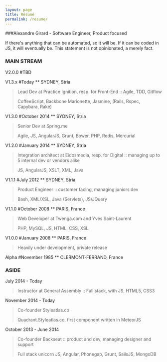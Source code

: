 ```yaml
---
layout: page
title: Résumé
permalink: /resume/
---
```


###Alexandre Girard - Software Engineer, Product focused

If there's anything that can be automated, so it will be. If it can be coded in JS, it will eventually be. This statement is not opinionated, a merely fact.

### MAIN STREAM

V2.0.0 #TBD

V1.3.x #Today ** SYDNEY, Stria

> Lead Dev at Practice Ignition, resp. for Front-End :: Agile, TDD, Gitflow
>
> CoffeeScript, Backbone Marionette, Jasmine, (Rails, Rspec, Capybara, Rake)

V1.3.0 #October 2014 ** SYDNEY, Stria

> Senior Dev at Spring.me
>
> Agile, JS, AngularJS, Grunt, Bower, PHP, Redis, Mercurial

V1.2.0 #January 2014 ** SYDNEY, Stria

> Integration architect at Eidosmedia, resp. for Digital
  :: managing up to 5 internal dev or vendors alike
>
> JS, AngularJS, XSLT, XML, Java

V1.1.1 #July 2012 ** SYDNEY, Stria

> Product Engineer
  :: customer facing, managing juniors dev
>
> Bash, XML/XSL, Java (Servlets), JS/JQuery

V1.1.0 #October 2008 ** PARIS, France

>  Web Developer at Twenga.com and Yves Saint-Laurent
>
> PHP, MySQL, JS, HTML, CSS, XSL

V1.0.0 #January 2008 ** PARIS, France

> Heavily under development, private release

Alpha #November 1985 ** CLERMONT-FERRAND, France

### ASIDE

July 2014 - Today

> Instructor at General Assembly
  :: Full stack, with JS, HTML5, CSS3

November 2014 - Today

> Co-founder Styleatlas.co
>
> Quadrant.Styleatlas.co, first component written in MeteorJS

October 2013 - June 2014

> Co-founder Backseat :: product and dev, managing designer and support
>
> Full stack unicorn JS, Angular, Phonegap, Grunt, SailsJS, MongoDB
